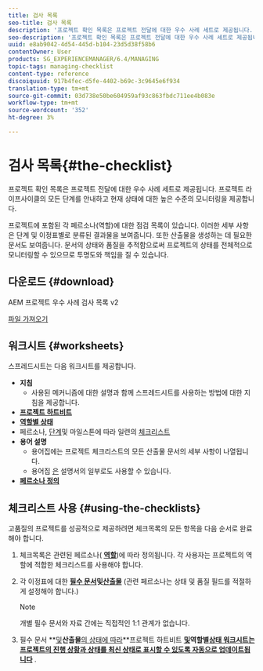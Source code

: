 ```yaml
---
title: 검사 목록
seo-title: 검사 목록
description: '프로젝트 확인 목록은 프로젝트 전달에 대한 우수 사례 세트로 제공됩니다. 프로젝트 라이프사이클의 모든 단계를 안내하고 현재 상태에 대한 높은 수준의 모니터링을 제공합니다. '
seo-description: '프로젝트 확인 목록은 프로젝트 전달에 대한 우수 사례 세트로 제공됩니다. 프로젝트 라이프사이클의 모든 단계를 안내하고 현재 상태에 대한 높은 수준의 모니터링을 제공합니다. '
uuid: e8ab9042-4d54-445d-b104-23d5d38f58b6
contentOwner: User
products: SG_EXPERIENCEMANAGER/6.4/MANAGING
topic-tags: managing-checklist
content-type: reference
discoiquuid: 917b4fec-d5fe-4402-b69c-3c9645e6f934
translation-type: tm+mt
source-git-commit: 03d738e50be604959af93c863fbdc711ee4b083e
workflow-type: tm+mt
source-wordcount: '352'
ht-degree: 3%

---
```



# 검사 목록{#the-checklist}

프로젝트 확인 목록은 프로젝트 전달에 대한 우수 사례 세트로 제공됩니다. 프로젝트 라이프사이클의 모든 단계를 안내하고 현재 상태에 대한 높은 수준의 모니터링을 제공합니다.

프로젝트에 포함된 각 페르소나(역할)에 대한 점검 목록이 있습니다. 이러한 세부 사항은 단계 및 이정표별로 분류된 결과물을 보여줍니다. 또한 산출물을 생성하는 데 필요한 문서도 보여줍니다. 문서의 상태와 품질을 추적함으로써 프로젝트의 상태를 전체적으로 모니터링할 수 있으므로 투명도와 책임을 질 수 있습니다.

## 다운로드 {#download}

AEM 프로젝트 우수 사례 검사 목록 v2

[파일 가져오기](assets/aem_project_bp_checklistv2.xlsx)

## 워크시트 {#worksheets}

스프레드시트는 다음 워크시트를 제공합니다.

* **지침**
   * 사용된 메커니즘에 대한 설명과 함께 스프레드시트를 사용하는 방법에 대한 지침을 제공합니다.
* **[프로젝트 하트비트](/help/managing/best-practices.md#project-heartbeat-dashboard)**
* **[역할별 상태](/help/managing/best-practices.md#status-by-role)**
* 페르소나, [단계](/help/managing/best-practices.md#persona)및 마일스톤에 따라 일련의 [체크리스트](/help/managing/best-practices.md#phases-and-milestones)
* **용어 설명**
   * 용어집에는 프로젝트 체크리스트의 모든 산출물 문서의 세부 사항이 나열됩니다.
   * 용어집 [은](/help/managing/best-practices-glossary.md) 설명서의 일부로도 사용할 수 있습니다.
* **[페르소나 정의](/help/managing/best-practices.md#persona)**

## 체크리스트 사용 {#using-the-checklists}

고품질의 프로젝트를 성공적으로 제공하려면 체크목록의 모든 항목을 다음 순서로 완료해야 합니다.

1. 체크목록은 관련된 페르소나( **[역할](/help/managing/best-practices.md#persona)**)에 따라 정의됩니다. 각 사용자는 프로젝트의 역할에 적합한 체크리스트를 사용해야 합니다.
1. 각 이정표에 대한 **[필수 문서](/help/managing/best-practices.md#required-documents)**및**[&#x200B;산출물](/help/managing/best-practices.md#deliverables)** (관련 페르소나는 상태 및 품질 필드를 적절하게 설정해야 합니다.)

   >[!NOTE]
   >
   >개별 필수 문서와 자료 간에는 직접적인 1:1 관계가 없습니다.

1. 필수 문서 **[및](/help/managing/best-practices.md#required-documents)**산출물**[&#x200B;의 상태에 따라](/help/managing/best-practices.md#deliverables)**프로젝트 하트비트 **[및](/help/managing/best-practices.md#project-heartbeat-dashboard)**역할별**[&#x200B;상태 워크시트는 프로젝트의 진행 상황과 상태를 최신 상태로 표시할 수 있도록 자동으로 업데이트됩니다](/help/managing/best-practices.md#status-by-role)** .